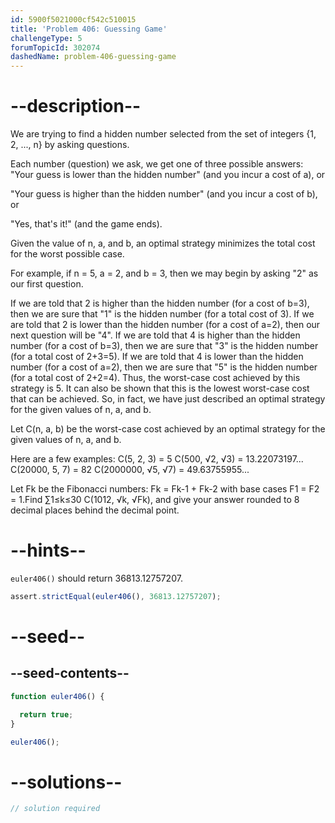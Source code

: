 ```yaml
---
id: 5900f5021000cf542c510015
title: 'Problem 406: Guessing Game'
challengeType: 5
forumTopicId: 302074
dashedName: problem-406-guessing-game
---
```


# --description--

We are trying to find a hidden number selected from the set of integers {1, 2, ..., n} by asking questions.

Each number (question) we ask, we get one of three possible answers: "Your guess is lower than the hidden number" (and you incur a cost of a), or

"Your guess is higher than the hidden number" (and you incur a cost of b), or

"Yes, that's it!" (and the game ends).

Given the value of n, a, and b, an optimal strategy minimizes the total cost for the worst possible case.

For example, if n = 5, a = 2, and b = 3, then we may begin by asking "2" as our first question.

If we are told that 2 is higher than the hidden number (for a cost of b=3), then we are sure that "1" is the hidden number (for a total cost of 3). If we are told that 2 is lower than the hidden number (for a cost of a=2), then our next question will be "4". If we are told that 4 is higher than the hidden number (for a cost of b=3), then we are sure that "3" is the hidden number (for a total cost of 2+3=5). If we are told that 4 is lower than the hidden number (for a cost of a=2), then we are sure that "5" is the hidden number (for a total cost of 2+2=4). Thus, the worst-case cost achieved by this strategy is 5. It can also be shown that this is the lowest worst-case cost that can be achieved. So, in fact, we have just described an optimal strategy for the given values of n, a, and b.

Let C(n, a, b) be the worst-case cost achieved by an optimal strategy for the given values of n, a, and b.

Here are a few examples: C(5, 2, 3) = 5 C(500, √2, √3) = 13.22073197... C(20000, 5, 7) = 82 C(2000000, √5, √7) = 49.63755955...

Let Fk be the Fibonacci numbers: Fk = Fk-1 + Fk-2 with base cases F1 = F2 = 1.Find ∑1≤k≤30 C(1012, √k, √Fk), and give your answer rounded to 8 decimal places behind the decimal point.

# --hints--

`euler406()` should return 36813.12757207.

```js
assert.strictEqual(euler406(), 36813.12757207);
```

# --seed--

## --seed-contents--

```js
function euler406() {

  return true;
}

euler406();
```

# --solutions--

```js
// solution required
```
